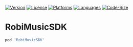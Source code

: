 [![Version](https://img.shields.io/cocoapods/v/RobiMusicSDK)](https://cocoapods.org/pods/RobiMusicSDK)
[![License](https://img.shields.io/github/license/GakkMedia/MYRobiMusicSDK-iOS)](https://github.com/GakkMedia/MYRobiMusicSDK-iOS/blob/main/LICENSE)
[![Platforms](https://img.shields.io/badge/Platforms-iOS%2011%2B-blue.svg)](#)
[![Languages](https://img.shields.io/badge/language-%20swift-FF69B4.svg?style=plastic)](#)
[![Code-Size](https://img.shields.io/github/languages/code-size/GakkMedia/MYRobiMusicSDK-iOS)](#)
# RobiMusicSDK
```ruby
pod 'RobiMusicSDK'
```
